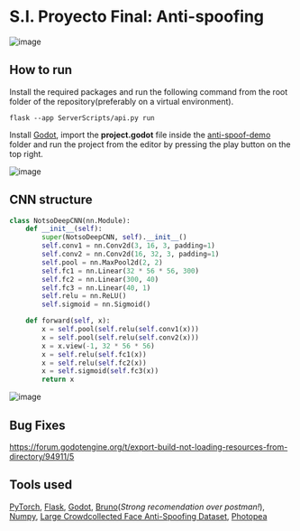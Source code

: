 # S.I. Proyecto Final: Anti-spoofing
![image](https://github.com/user-attachments/assets/0e29d186-027c-4efa-bb2e-13ed092c301e)
## How to run
Install the required packages and run the following command from the root folder of the repository(preferably on a virtual environment).
```
flask --app ServerScripts/api.py run
```
Install [Godot](https://godotengine.org/), import the **project.godot** file inside the [anti-spoof-demo](https://github.com/unaiLarra/SI_Proyecto_Final/tree/main/anti-spoof-demo) folder and run the project from the editor by pressing the play button on the top right.

![image](https://github.com/user-attachments/assets/d5b20eef-3041-491c-bcaf-3d148ba833f9)

## CNN structure
```python
class NotsoDeepCNN(nn.Module):
    def __init__(self):
        super(NotsoDeepCNN, self).__init__()
        self.conv1 = nn.Conv2d(3, 16, 3, padding=1)
        self.conv2 = nn.Conv2d(16, 32, 3, padding=1)
        self.pool = nn.MaxPool2d(2, 2)
        self.fc1 = nn.Linear(32 * 56 * 56, 300)
        self.fc2 = nn.Linear(300, 40)
        self.fc3 = nn.Linear(40, 1)
        self.relu = nn.ReLU()
        self.sigmoid = nn.Sigmoid()

    def forward(self, x):
        x = self.pool(self.relu(self.conv1(x)))
        x = self.pool(self.relu(self.conv2(x)))
        x = x.view(-1, 32 * 56 * 56)
        x = self.relu(self.fc1(x))
        x = self.relu(self.fc2(x))
        x = self.sigmoid(self.fc3(x))
        return x
```
![image](https://github.com/user-attachments/assets/c8291f3c-2e47-44c3-9d1c-b4592ba3eae0)

## Bug Fixes
https://forum.godotengine.org/t/export-build-not-loading-resources-from-directory/94911/5

## Tools used
[PyTorch](https://pytorch.org/),
[Flask](https://flask.palletsprojects.com/en/stable/),
[Godot](https://godotengine.org/),
[Bruno](https://www.usebruno.com/)(*Strong recomendation over postman!*),
[Numpy](https://numpy.org/),
[Large Crowdcollected Face Anti-Spoofing Dataset](https://www.kaggle.com/datasets/faber24/lcc-fasd),
[Photopea](https://www.photopea.com/)
